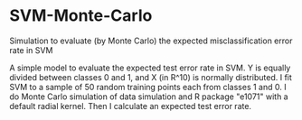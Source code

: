 # SVM-Monte-Carlo
Simulation to evaluate (by Monte Carlo) the expected misclassification error rate in SVM

A simple model to evaluate the expected test error rate in SVM. Y is equally divided between classes 0 and 1, and X (in R^10) is normally distributed. I fit SVM to a sample of 50 random training points each from classes 1 and 0. I do Monte Carlo simulation of data simulation and R package "e1071" with a default radial kernel. Then I calculate an expected test error rate.
